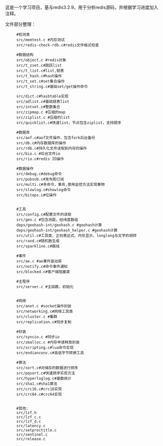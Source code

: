 这是一个学习项目，基与redis3.2.9，用于分析redis源码，并根据学习进度加入注释。

文件部分整理：

         #检测类
         src/memtest.c #内存测试
         src/redis-check-rdb.c#redis文件格式检查
 
         #数据结构
         src/object.c #redis对象
         src/t_zset.c#跳跃list
         src/t_list.c#list,链表
         src/t_hash.c#hash操作
         src/t_set.c#set集合操作
         src/t_string.c#基础set/get操作命令
 
         src/dict.c#hasbtable实现
         src/adlist.c#基础链表list
         src/intset.c#整数集合
         src/zipmap.c #压缩的map
         src/ziplist.c #压缩的list
         src/quicklist.c#快速list，节点包含ziplist，支持顺序
 
         #数据库
         src/aof.c#aof文件操作，包含fork后台备份
         src/db.c#内存数据库的操作
         src/rdb.c#持久化文件读取到内存的操作
         src/bio.c #后台文件io
         src/rio.c#redis IO操作
 
         #数据操作
         src/debug.c#debug命令
         src/pubsub.c#发布和订阅
         src/multi.c#多命令，事务,使用监控方法实现事物
         src/slowlog.c#showlog命令
         src/bitops.c#位操作
 
 
         #工具
         src/config.c#配置文件的读取
         src/geo.c #包含测距，经纬度数组
         deps/geohash-int/geohash.c #geohash计算
         deps/geohash-int/geohash_helper.c #geohash计算
         src/util.c#工具类，正则表达式、内存显示、longlong与文字的胡转
         src/rand.c#随机数生成
         src/sparkline.c#画线
 
         #事件
         src/ae.c #ae事件驱动库
         src/notify.c#命令事件通知
         src/blocked.c#客户端阻塞类
 
         #主程序
         src/server.c #主函数，初始化
 
 
         #网络
         src/anet.c #socket操作封装
         src/networking.c#网络工具类
         src/cluster.c #集群
         src/replication.c#同步复制
 
         #封装
         src/syncio.c #同步io
         src/zmalloc.c #内存申请释放封装
         src/scripting.c#lua命令实现
         src/endianconv.c#高低字节转换工具
 
         #算法
         src/sort.c#对储存的数据进行排序
         src/pqsort.c#快速排序实现方法
         src/hyperloglog.c#基数统计
         src/sha1.c#sha1算法
         src/crc16.c#crc16实现
         src/crc64.c#crc64实现
 
 
         #其他:
         src/lzf.h
         src/lzf_c.c
         src/lzf_d.c
         src/latency.c
         src/setproctitle.c
         src/sentinel.c
         src/release.c


